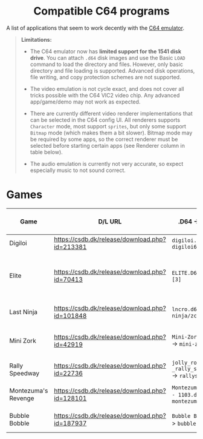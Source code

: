 <h1 align="center">Compatible C64 programs</h1>

A list of applications that seem to work decently with the [C64 emulator](SYSTEMS_C64.md).

> **Limitations:**<br>
> - The C64 emulator now has **limited support for the 1541 disk drive**. You can attach `.d64` disk images and use the Basic `LOAD` command to load the directory and files. However, only basic directory and file loading is supported. Advanced disk operations, file writing, and copy protection schemes are not supported.
>
> - The video emulation is not cycle exact, and does not cover all tricks possible with the C64 VIC2 video chip. Any advanced app/game/demo may not work as expected.
>
> - There are currently different video renderer implementations that can be selected in the C64 config UI. All renderers supports `Character` mode, most support `sprites`, but only some support `Bitmap` mode (which makes them a bit slower). Bitmap mode may be required by some apps, so the correct renderer must be selected before starting certain apps (see Renderer column in table below).
>
> - The audio emulation is currently not very accurate, so expect especially music to not sound correct.


# Games

| Game               | D/L URL                                        | .D64 -> PRG file            | .prg type  | Renderer (C64 Config menu)  | Comment   |
|--------------------|------------------------------------------------|-----------------------------|------------|-----------------------------|-----------|
| Digiloi            | https://csdb.dk/release/download.php?id=213381 | `digiloi.d64` -> `digiloi64` | Basic      | SkiaSharp*, SilkNetOpenGl   | Character mode. |
| Elite              | https://csdb.dk/release/download.php?id=70413  | `ELITE.D64` -> `elite        [3]` | Basic      | SkiaSharp*, SilkNetOpenGl   | C64 PAL variant. Bitmap mode. Some gfx artifacts. |
| Last Ninja         | https://csdb.dk/release/download.php?id=101848 | `lncro.d64` -> `last ninja/zcs` | Basic      | SkiaSharp2b, SilkNetOpenGl  | Bitmap mode, sprites. |
| Mini Zork          | https://csdb.dk/release/download.php?id=42919  | `Mini-Zork(L+T).d64` -> `mini-zork   /l+t` | Basic      | SkiaSharp*, SilkNetOpenGl, SadConsole  | Character mode (default charset). |
| Rally Speedway     | https://csdb.dk/release/download.php?id=22736  | `jolly_roger_-_rally_speedway.d64` -> `rallyspeedway` | Basic      | SkiaSharp*, SilkNetOpenGl   | Character mode, sprites. |
| Montezuma's Revenge| https://csdb.dk/release/download.php?id=128101 | `Montezuma's Revenge - 1103.d64` -> `montezuma's rev.` | Basic     | SkiaSharp*, SilkNetOpenGl   | Character mode, sprites. |
| Bubble Bobble      | https://csdb.dk/release/download.php?id=187937 | `Bubble Bobble.d64` -> `bubble bobble`  | Basic      | SkiaSharp*, SilkNetOpenGl   | Character mode, sprites. |

